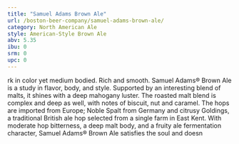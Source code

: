 ```yaml
---
title: "Samuel Adams Brown Ale"
url: /boston-beer-company/samuel-adams-brown-ale/
category: North American Ale
style: American-Style Brown Ale
abv: 5.35
ibu: 0
srm: 0
upc: 0
---
```

rk in color yet medium bodied. Rich and smooth.
Samuel Adams® Brown Ale is a study in flavor, body, and style. Supported by an interesting blend of malts, it shines with a deep mahogany luster. The roasted malt blend is complex and deep as well, with notes of biscuit, nut and caramel. The hops are imported from Europe; Noble Spalt from Germany and citrusy Goldings, a traditional British ale hop selected from a single farm in East Kent. With moderate hop bitterness, a deep malt body, and a fruity ale fermentation character, Samuel Adams® Brown Ale satisfies the soul and doesn
